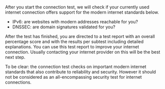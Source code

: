 After you start the connection test, we will check if your currently used internet connection offers support for the modern internet standards below.

* IPv6: are websites with modern addresses reachable for you?
* DNSSEC: are domain signatures validated for you?

After the test has finished, you are directed to a test report with an overall percentage score and with the results per subtest including  detailed explanations. You can use this test report to improve your internet connection. Usually contacting your internet provider on this will be the best next step.

To be clear: the connection test checks on important modern internet standards that also contribute to reliability and security. However it should not be considered as an all-encompassing security test for internet connections.
